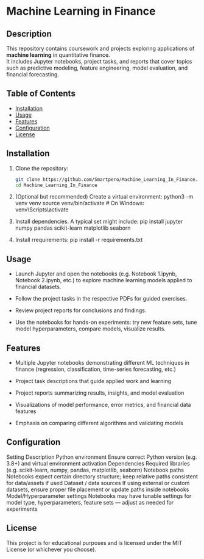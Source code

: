 # Machine Learning in Finance

## Description

This repository contains coursework and projects exploring applications of **machine learning** in quantitative finance.  
It includes Jupyter notebooks, project tasks, and reports that cover topics such as predictive modeling, feature engineering, model evaluation, and financial forecasting.

## Table of Contents

- [Installation](#installation)  
- [Usage](#usage)  
- [Features](#features)  
- [Configuration](#configuration)  
- [License](#license)  

## Installation

1. Clone the repository:

   ```bash
   git clone https://github.com/Smartpero/Machine_Learning_In_Finance.git
   cd Machine_Learning_In_Finance
2. (Optional but recommended) Create a virtual environment:
   python3 -m venv venv
   source venv/bin/activate   # On Windows: venv\Scripts\activate
3. Install dependencies. A typical set might include:
   pip install jupyter numpy pandas scikit-learn matplotlib seaborn
4. Install rrequirements:
   pip install -r requirements.txt
## Usage

- Launch Jupyter and open the notebooks (e.g. Notebook 1.ipynb, Notebook 2.ipynb, etc.) to explore machine learning models applied to financial datasets.

- Follow the project tasks in the respective PDFs for guided exercises.

- Review project reports for conclusions and findings.

- Use the notebooks for hands-on experiments: try new feature sets, tune model hyperparameters, compare models, visualize results.

## Features

- Multiple Jupyter notebooks demonstrating different ML techniques in finance (regression, classification, time-series forecasting, etc.)

- Project task descriptions that guide applied work and learning

- Project reports summarizing results, insights, and model evaluation

- Visualizations of model performance, error metrics, and financial data features

- Emphasis on comparing different algorithms and validating models
## Configuration
Setting	                            Description
Python environment	                Ensure correct Python version (e.g. 3.8+) and virtual environment activation
Dependencies	                      Required libraries (e.g. scikit-learn, numpy, pandas, matplotlib, seaborn)
Notebook paths	                    Notebooks expect certain directory structure; keep relative paths consistent for data/assets if used
Dataset / data sources	            If using external or custom datasets, ensure proper file placement or update paths inside notebooks
Model/Hyperparameter settings	      Notebooks may have tunable settings for model type, hyperparameters, feature sets — adjust as needed for experiments

## License

This project is for educational purposes and is licensed under the MIT License (or whichever you choose).
